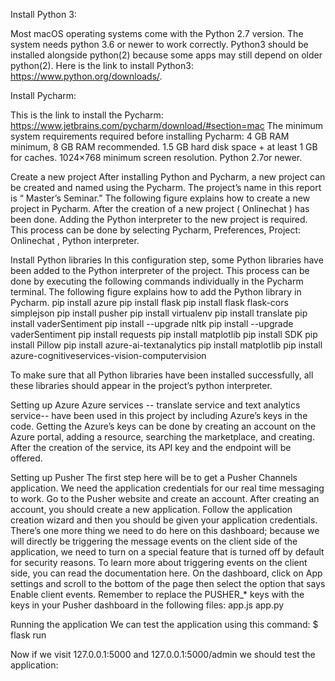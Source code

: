 Install Python 3:

Most macOS operating systems come with the Python 2.7 version.  The system needs python 3.6 or newer to work correctly. Python3 should be installed alongside python(2) because some apps may still depend on older python(2). Here is the link to install Python3: https://www.python.org/downloads/. 


Install Pycharm:

This  is the link to install the Pycharm:  https://www.jetbrains.com/pycharm/download/#section=mac
The  minimum system requirements required before installing Pycharm: 
4 GB RAM minimum, 8 GB RAM recommended.
1.5 GB hard disk space + at least 1 GB for caches.
1024×768 minimum screen resolution.
Python 2.7or newer.

Create a new project 
After installing Python and Pycharm, a new project can be created and named using the Pycharm. The project’s name in this report is “ Master’s Seminar.” The following figure explains how to create a new project in Pycharm.
After the creation of a new project ( Onlinechat ) has been done. Adding the Python interpreter to the new project is required. This process can be done by selecting Pycharm, Preferences, Project: Onlinechat , Python interpreter.  


Install Python libraries 
In this configuration step, some Python libraries have been added to the Python interpreter of the project. This process can be done by executing the following commands individually in the Pycharm terminal.  The following figure  explains how to add the Python library in Pycharm.
pip install azure
pip install flask
pip install flask flask-cors simplejson
 pip install pusher
pip install virtualenv
pip install translate
pip install vaderSentiment
pip install --upgrade nltk
pip install --upgrade vaderSentiment
pip install requests
pip install matplotlib
pip install SDK
pip install Pillow
pip install azure-ai-textanalytics
pip install matplotlib
pip install azure-cognitiveservices-vision-computervision
                   
To make sure that all Python libraries have been installed successfully, all these libraries should appear in the project’s python interpreter.  



Setting up Azure
Azure services -- translate service and text analytics service--  have been used in this project by including Azure’s keys in the code. Getting the Azure’s keys can be done by creating an account on the Azure portal, adding a resource, searching the marketplace, and creating.  After the creation of the service, its API key and the endpoint will be offered.     
 
Setting up Pusher
The first step here will be to get a Pusher Channels application. We need the application credentials for our real time messaging to work.
Go to the Pusher website and create an account. After creating an account, you should create a new application. Follow the application creation wizard and then you should be given your application credentials.
There’s one more thing we need to do here on this dashboard; because we will directly be triggering the message events on the client side of the application, we need to turn on a special feature that is turned off by default for security reasons. To learn more about triggering events on the client side, you can read the documentation here.
On the dashboard, click on App settings and scroll to the bottom of the page then select the option that says Enable client events.
Remember to replace the PUSHER_* keys with the keys in your Pusher 
dashboard in the following files:
app.js
app.py 


Running the application
We can test the application using this command:
   $ flask run

Now if we visit 127.0.0.1:5000 and 127.0.0.1:5000/admin we should test the application:

